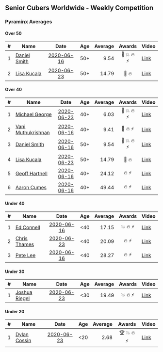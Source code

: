 ## Senior Cubers Worldwide - Weekly Competition
### Pyraminx Averages

#### Over 50

| # | Name | Date | Age | Average | Awards | Video |
| :--: | -- | :--: | :--: | --: | :--: | -- |
| 1 | [Daniel Smith](../../persons/daniel_smith.md) | [2020-06-16](2020-06-16.md) | 50+ | 9.54 | 🥉 💥 🔥 ⚡ | [Link](https://www.facebook.com/events/296087658445428/permalink/301316697922524/) |
| 2 | [Lisa Kucala](../../persons/lisa_kucala.md) | [2020-06-23](2020-06-23.md) | 50+ | 14.79 | 🥉 🔥 | [Link](https://www.facebook.com/events/1618516681636159/permalink/1624302671057560/) |

#### Over 40

| # | Name | Date | Age | Average | Awards | Video |
| :--: | -- | :--: | :--: | --: | :--: | -- |
| 1 | [Michael George](../../persons/michael_george.md) | [2020-06-23](2020-06-23.md) | 40+ | 6.03 | 🥇 💥 🔥 ⚡ | [Link](https://www.facebook.com/events/1618516681636159/permalink/1623347121153115/) |
| 2 | [Vani Muthukrishnan](../../persons/vani_muthukrishnan.md) | [2020-06-16](2020-06-16.md) | 40+ | 9.41 | 🥈 🔥 ⚡ | [Link](https://www.facebook.com/events/296087658445428/permalink/297660754954785/) |
| 3 | [Daniel Smith](../../persons/daniel_smith.md) | [2020-06-16](2020-06-16.md) | 50+ | 9.54 | 🥉 💥 🔥 ⚡ | [Link](https://www.facebook.com/events/296087658445428/permalink/301316697922524/) |
| 4 | [Lisa Kucala](../../persons/lisa_kucala.md) | [2020-06-23](2020-06-23.md) | 50+ | 14.79 | 🥉 🔥 | [Link](https://www.facebook.com/events/1618516681636159/permalink/1624302671057560/) |
| 5 | [Geoff Hartnell](../../persons/geoff_hartnell.md) | [2020-06-16](2020-06-16.md) | 40+ | 24.12 | 🔥 ⚡ | [Link](https://www.facebook.com/events/296087658445428/permalink/296203821767145/) |
| 6 | [Aaron Cumes](../../persons/aaron_cumes.md) | [2020-06-16](2020-06-16.md) | 40+ | 49.44 | 🔥 ⚡ | [Link](https://www.facebook.com/events/296087658445428/permalink/296167008437493/) |

#### Under 40

| # | Name | Date | Age | Average | Awards | Video |
| :--: | -- | :--: | :--: | --: | :--: | -- |
| 1 | [Ed Connell](../../persons/ed_connell.md) | [2020-06-16](2020-06-16.md) | <40 | 17.15 | 💥 🔥 ⚡ | [Link](https://www.facebook.com/events/296087658445428/permalink/299485738105620/) |
| 2 | [Chris Thames](../../persons/chris_thames.md) | [2020-06-23](2020-06-23.md) | <40 | 20.09 | 🔥 ⚡ | [Link](https://www.facebook.com/events/1618516681636159/permalink/1622324837922010/) |
| 3 | [Pete Lee](../../persons/pete_lee.md) | [2020-06-16](2020-06-16.md) | <40 | 28.27 | 🔥 ⚡ | [Link](https://www.facebook.com/events/296087658445428/permalink/299520834768777/) |

#### Under 30

| # | Name | Date | Age | Average | Awards | Video |
| :--: | -- | :--: | :--: | --: | :--: | -- |
| 1 | [Joshua Riegel](../../persons/joshua_riegel.md) | [2020-06-23](2020-06-23.md) | <30 | 19.49 | 💥 🔥 ⚡ | [Link](https://www.facebook.com/events/1618516681636159/permalink/1623946524426508/) |

#### Under 20

| # | Name | Date | Age | Average | Awards | Video |
| :--: | -- | :--: | :--: | --: | :--: | -- |
| 1 | [Dylan Cossin](../../persons/dylan_cossin.md) | [2020-06-23](2020-06-23.md) | <20 | 2.68 | 🏆 💥 🔥 ⚡ | [Link](https://www.facebook.com/dylan.andrew1/videos/3097979393620158/) |


<!-- Global site tag (gtag.js) - Google Analytics -->
<script async src="https://www.googletagmanager.com/gtag/js?id=UA-86348435-3"></script>
<script>window.dataLayer = window.dataLayer || []; function gtag() {dataLayer.push(arguments);} gtag('js', new Date()); gtag('config', 'UA-86348435-3');</script>
